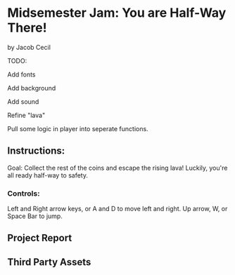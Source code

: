 # Midsemester Jam: You are Half-Way There!
by Jacob Cecil

TODO: 


Add fonts

Add background

Add sound

Refine "lava" 

Pull some logic in player into seperate functions. 


## Instructions: 
Goal: Collect the rest of the coins and escape the rising lava! Luckily, you're all ready half-way to safety.
### Controls: 
Left and Right arrow keys, or A and D to move left and right. 
Up arrow, W, or Space Bar to jump. 

## Project Report

## Third Party Assets

